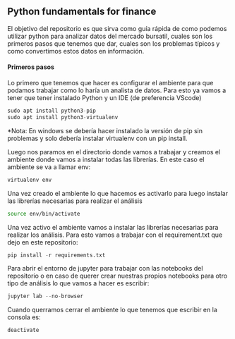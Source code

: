 ## Python fundamentals for finance

El objetivo del repositorio es que sirva como guía rápida de como podemos utilizar python para analizar datos del mercado bursatil, cuales son los primeros pasos que tenemos que dar, cuales son los problemas típicos y como convertimos estos datos en información.

#### Primeros pasos

Lo primero que tenemos que hacer es configurar el ambiente para que podamos trabajar como lo haría un analista de datos. Para esto ya vamos a tener que tener instalado Python y un IDE (de preferencia VScode)

```python
sudo apt install python3-pip
sudo apt install python3-virtualenv
```
*Nota: En windows se debería hacer instalado la versión de pip sin problemas y solo debería instalar virtualenv con un pip install.

Luego nos paramos en el directorio donde vamos a trabajar y creamos el ambiente donde vamos a instalar todas las librerías. En este caso el ambiente se va a llamar env:
```python
virtualenv env
```

Una vez creado el ambiente lo que hacemos es activarlo para luego instalar las librerías necesarias para realizar el análisis
```bash
source env/bin/activate
```

Una vez activo el ambiente vamos a instalar las librerías necesarias para realizar los análisis. Para esto vamos a trabajar con el requirement.txt que dejo en este repositorio:
```python
pip install -r requirements.txt
```

Para abrir el entorno de jupyter para trabajar con las notebooks del repositorio o en caso de querer crear nuestras propios notebooks para otro tipo de análisis lo que vamos a hacer es escribir:
```python
jupyter lab --no-browser
```

Cuando querramos cerrar el ambiente lo que tenemos que escribir en la consola es:
```bash
deactivate
```

